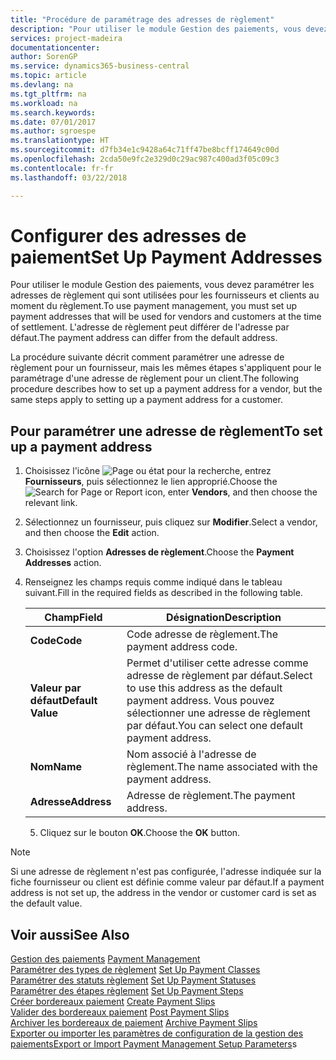 ```yaml
---
title: "Procédure de paramétrage des adresses de règlement"
description: "Pour utiliser le module Gestion des paiements, vous devez paramétrer les adresses de règlement qui sont utilisées pour les fournisseurs et clients au moment du règlement. L'adresse de règlement peut différer de l'adresse par défaut."
services: project-madeira
documentationcenter: 
author: SorenGP
ms.service: dynamics365-business-central
ms.topic: article
ms.devlang: na
ms.tgt_pltfrm: na
ms.workload: na
ms.search.keywords: 
ms.date: 07/01/2017
ms.author: sgroespe
ms.translationtype: HT
ms.sourcegitcommit: d7fb34e1c9428a64c71ff47be8bcff174649c00d
ms.openlocfilehash: 2cda50e9fc2e329d0c29ac987c400ad3f05c09c3
ms.contentlocale: fr-fr
ms.lasthandoff: 03/22/2018

---
```

# <a name="set-up-payment-addresses"></a><span data-ttu-id="9b821-104">Configurer des adresses de paiement</span><span class="sxs-lookup"><span data-stu-id="9b821-104">Set Up Payment Addresses</span></span>
<span data-ttu-id="9b821-105">Pour utiliser le module Gestion des paiements, vous devez paramétrer les adresses de règlement qui sont utilisées pour les fournisseurs et clients au moment du règlement.</span><span class="sxs-lookup"><span data-stu-id="9b821-105">To use payment management, you must set up payment addresses that will be used for vendors and customers at the time of settlement.</span></span> <span data-ttu-id="9b821-106">L'adresse de règlement peut différer de l'adresse par défaut.</span><span class="sxs-lookup"><span data-stu-id="9b821-106">The payment address can differ from the default address.</span></span>  

<span data-ttu-id="9b821-107">La procédure suivante décrit comment paramétrer une adresse de règlement pour un fournisseur, mais les mêmes étapes s'appliquent pour le paramétrage d'une adresse de règlement pour un client.</span><span class="sxs-lookup"><span data-stu-id="9b821-107">The following procedure describes how to set up a payment address for a vendor, but the same steps apply to setting up a payment address for a customer.</span></span>  

## <a name="to-set-up-a-payment-address"></a><span data-ttu-id="9b821-108">Pour paramétrer une adresse de règlement</span><span class="sxs-lookup"><span data-stu-id="9b821-108">To set up a payment address</span></span>  

1.  <span data-ttu-id="9b821-109">Choisissez l'icône ![Page ou état pour la recherche](../../media/ui-search/search_small.png "Page ou état pour la recherche"), entrez **Fournisseurs**, puis sélectionnez le lien approprié.</span><span class="sxs-lookup"><span data-stu-id="9b821-109">Choose the ![Search for Page or Report](../../media/ui-search/search_small.png "Search for Page or Report icon") icon, enter **Vendors**, and then choose the relevant link.</span></span>  
2.  <span data-ttu-id="9b821-110">Sélectionnez un fournisseur, puis cliquez sur **Modifier**.</span><span class="sxs-lookup"><span data-stu-id="9b821-110">Select a vendor, and then choose the **Edit** action.</span></span>  
3.  <span data-ttu-id="9b821-111">Choisissez l'option **Adresses de règlement**.</span><span class="sxs-lookup"><span data-stu-id="9b821-111">Choose the **Payment Addresses** action.</span></span>  
4.  <span data-ttu-id="9b821-112">Renseignez les champs requis comme indiqué dans le tableau suivant.</span><span class="sxs-lookup"><span data-stu-id="9b821-112">Fill in the required fields as described in the following table.</span></span>  

    |<span data-ttu-id="9b821-113">Champ</span><span class="sxs-lookup"><span data-stu-id="9b821-113">Field</span></span>|<span data-ttu-id="9b821-114">Désignation</span><span class="sxs-lookup"><span data-stu-id="9b821-114">Description</span></span>|  
    |---------------------------------|---------------------------------------|  
    |<span data-ttu-id="9b821-115">**Code**</span><span class="sxs-lookup"><span data-stu-id="9b821-115">**Code**</span></span>|<span data-ttu-id="9b821-116">Code adresse de règlement.</span><span class="sxs-lookup"><span data-stu-id="9b821-116">The payment address code.</span></span>|  
    |<span data-ttu-id="9b821-117">**Valeur par défaut**</span><span class="sxs-lookup"><span data-stu-id="9b821-117">**Default Value**</span></span>|<span data-ttu-id="9b821-118">Permet d'utiliser cette adresse comme adresse de règlement par défaut.</span><span class="sxs-lookup"><span data-stu-id="9b821-118">Select to use this address as the default payment address.</span></span> <span data-ttu-id="9b821-119">Vous pouvez sélectionner une adresse de règlement par défaut.</span><span class="sxs-lookup"><span data-stu-id="9b821-119">You can select one default payment address.</span></span>|  
    |<span data-ttu-id="9b821-120">**Nom**</span><span class="sxs-lookup"><span data-stu-id="9b821-120">**Name**</span></span>|<span data-ttu-id="9b821-121">Nom associé à l'adresse de règlement.</span><span class="sxs-lookup"><span data-stu-id="9b821-121">The name associated with the payment address.</span></span>|  
    |<span data-ttu-id="9b821-122">**Adresse**</span><span class="sxs-lookup"><span data-stu-id="9b821-122">**Address**</span></span>|<span data-ttu-id="9b821-123">Adresse de règlement.</span><span class="sxs-lookup"><span data-stu-id="9b821-123">The payment address.</span></span>|  

    5.  <span data-ttu-id="9b821-124">Cliquez sur le bouton **OK**.</span><span class="sxs-lookup"><span data-stu-id="9b821-124">Choose the **OK** button.</span></span>  

> [!NOTE]  
>  <span data-ttu-id="9b821-125">Si une adresse de règlement n'est pas configurée, l'adresse indiquée sur la fiche fournisseur ou client est définie comme valeur par défaut.</span><span class="sxs-lookup"><span data-stu-id="9b821-125">If a payment address is not set up, the address in the vendor or customer card is set as the default value.</span></span>  

## <a name="see-also"></a><span data-ttu-id="9b821-126">Voir aussi</span><span class="sxs-lookup"><span data-stu-id="9b821-126">See Also</span></span>  
 <span data-ttu-id="9b821-127">[Gestion des paiements](payment-management.md) </span><span class="sxs-lookup"><span data-stu-id="9b821-127">[Payment Management](payment-management.md) </span></span>  
 <span data-ttu-id="9b821-128">[Paramétrer des types de règlement](how-to-set-up-payment-classes.md) </span><span class="sxs-lookup"><span data-stu-id="9b821-128">[Set Up Payment Classes](how-to-set-up-payment-classes.md) </span></span>  
 <span data-ttu-id="9b821-129">[Paramétrer des statuts règlement](how-to-set-up-payment-statuses.md) </span><span class="sxs-lookup"><span data-stu-id="9b821-129">[Set Up Payment Statuses](how-to-set-up-payment-statuses.md) </span></span>  
 <span data-ttu-id="9b821-130">[Paramétrer des étapes règlement](how-to-set-up-payment-steps.md) </span><span class="sxs-lookup"><span data-stu-id="9b821-130">[Set Up Payment Steps](how-to-set-up-payment-steps.md) </span></span>  
 <span data-ttu-id="9b821-131">[Créer bordereaux paiement](how-to-create-payment-slips.md) </span><span class="sxs-lookup"><span data-stu-id="9b821-131">[Create Payment Slips](how-to-create-payment-slips.md) </span></span>  
 <span data-ttu-id="9b821-132">[Valider des bordereaux paiement](how-to-post-payment-slips.md) </span><span class="sxs-lookup"><span data-stu-id="9b821-132">[Post Payment Slips](how-to-post-payment-slips.md) </span></span>  
 <span data-ttu-id="9b821-133">[Archiver les bordereaux de paiement](how-to-archive-payment-slips.md) </span><span class="sxs-lookup"><span data-stu-id="9b821-133">[Archive Payment Slips](how-to-archive-payment-slips.md) </span></span>  
 <span data-ttu-id="9b821-134">[Exporter ou importer les paramètres de configuration de la gestion des paiements](how-to-export-or-import-payment-management-setup-parameters.md)</span><span class="sxs-lookup"><span data-stu-id="9b821-134">[Export or Import Payment Management Setup Parameters](how-to-export-or-import-payment-management-setup-parameters.md)s</span></span>

